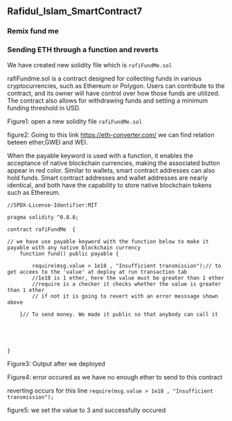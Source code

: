 ## Rafidul_Islam_SmartContract7
### Remix fund me

### Sending ETH through a function and reverts

We have created new solidity file which is ```rafiFundMe.sol```<br>

rafiFundme.sol is a contract designed for collecting funds in various cryptocurrencies, such as Ethereum or Polygon. Users can contribute to the contract, and its owner will have control over how those funds are utilized. The contract also allows for withdrawing funds and setting a minimum funding threshold in USD.


Figure1: open a new solidity file ```rafiFundMe.sol```


figure2: Going to this link https://eth-converter.com/ we can find relation beteen ether,GWEI and WEI.<br>


When the payable keyword is used with a function, it enables the acceptance of native blockchain currencies, making the associated button appear in red color. Similar to wallets, smart contract addresses can also hold funds. Smart contract addresses and wallet addresses are nearly identical, and both have the capability to store native blockchain tokens such as Ethereum.
```
//SPDX-License-Identifier:MIT

pragma solidity ^0.8.8;

contract rafiFundMe  {

// we have use payable keyword with the function below to make it payable with any native blockchain currency
    function fund() public payable {

        require(msg.value > 1e18 , "Insufficient transmission");// to get accees to the 'value' at deploy at run transaction tab
        //1e18 is 1 ether, here the value must be greater than 1 ether
        //require is a checker it checks whether the value is greater than 1 ether
        // if not it is going to revert with an error messsage shown above

    }// To send money. We made it public so that anybody can call it



   

}

```


Figure3: Output after we deployed


Figure4: error occured as we have no enough ether to send to this contract<br>



reverting occurs for this line  ```require(msg.value > 1e18 , "Insufficient transmission");```


figure5: we set the value to 3 and successfully occured
